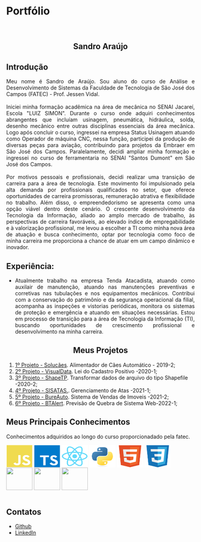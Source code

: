 # Portfólio 
<div align=center>
   <img src="https://github.com/cassia2023/Projeto/assets/151237166/5b335514-3b96-4703-8c43-4255426ec089" width=200 alt="" />
   <h2> Sandro Araújo </h2>
</div>

## Introdução 

<div align="justify">    
Meu nome é Sandro de Araújo. Sou aluno do curso de Análise e Desenvolvimento de Sistemas da Faculdade de Tecnologia de São José dos Campos (FATEC) - Prof. Jessen Vidal. 
 <br><br>
Iniciei minha formação acadêmica na área de mecânica no SENAI Jacareí, Escola "LUIZ SIMON". Durante o curso onde adquiri conhecimentos abrangentes que incluíam usinagem, pneumática, hidráulica, solda, desenho mecânico entre outras disciplinas essenciais da área mecânica. Logo após concluir o curso, ingressei na empresa Status Usinagem atuando como Operador de máquina CNC, nessa função, participei da produção de diversas peças para aviação, contribuindo para projetos da Embraer em São José dos Campos. Paralelamente, decidi ampliar minha formação e ingressei no curso de ferramentaria no SENAI "Santos Dumont" em São José dos Campos.
 <br><br>
Por motivos pessoais e profissionais, decidi realizar uma transição de carreira para a área de tecnologia. Este movimento foi impulsionado pela alta demanda por profissionais qualificados no setor, que oferece oportunidades de carreira promissoras, remuneração atrativa e flexibilidade no trabalho. Além disso, o empreendedorismo se apresenta como uma opção viável dentro deste cenário. O crescente desenvolvimento da Tecnologia da Informação, aliado ao amplo mercado de trabalho, às perspectivas de carreira favoráveis, ao elevado índice de empregabilidade e à valorização profissional, me levou a escolher a TI como minha nova área de atuação e busca conhecimento, optar por tecnologia como foco de minha carreira me proporciona a chance de atuar em um campo dinâmico e inovador.
</div>

## Experiência:
<div align="justify">

* Atualmente trabalho na empresa Tenda Atacadista, atuando como auxilair de manutenção, atuando nas manutenções preventivas e corretivas nas tubulações e nos equipamentos mecânicos. Contribui com a conservação do patrimônio e da segurança operacional da filial, acompanha as inspeções e vistorias periódicas, monitora os sistemas de proteção e emergência e atuando em situações necessárias. Estou em processo de transição para a área de Tecnologia da Informação (TI), buscando oportunidades de crescimento profissional e desenvolvimento na minha carreira.<br> 

</div>

##

<div align=center>
   <h2> Meus Projetos </h2>
</div>

1) [1º Projeto - Solucães](https://github.com/drosan19/Portfolio/tree/main/Referencia/Projeto1). Alimentador de Cães Automático - 2019-2;
2) [2º Projeto - VisualData](https://github.com/drosan19/Portfolio/tree/main/Referencia/Projeto2). Lei do Cadastro Positivo -2020-1;
3) [3º Projeto - ShapeTP](https://github.com/drosan19/Portfolio/tree/main/Referencia/Projeto3). Transformar dados de arquivo do tipo Shapefile -2020-2;
4) [4º Projeto - SISATAS.](https://github.com/drosan19/Portfolio/tree/main/Referencia/Projeto4). Gerenciamento de Atas -2021-1;
5) [5º Projeto - BureAuto](https://github.com/drosan19/Portfolio/tree/main/Referencia/Projeto5). Sistema de Vendas de Imoveis -2021-2;
6) [6º Projeto - BTAlert](https://github.com/drosan19/Portfolio/tree/main/Referencia/Projeto6). Previsão de Quebra de Sistema Web-2022-1;
  </div>

  ## Meus Principais Conhecimentos

  Conhecimentos adquiridos ao longo do curso proporcionadado pela fatec.<br>
  
  <div style="display: inline_block">
  <img align="center" alt="Js" height="60" width="70" src="https://raw.githubusercontent.com/devicons/devicon/master/icons/javascript/javascript-plain.svg">
  <img align="center" alt="Ts" height="60" width="70" src="https://raw.githubusercontent.com/devicons/devicon/master/icons/typescript/typescript-plain.svg">
  <img align="center" alt="React" height="60" width="70" src="https://raw.githubusercontent.com/devicons/devicon/master/icons/react/react-original.svg">  
  <img align="center" alt="Python" height="60" width="70" src="https://raw.githubusercontent.com/devicons/devicon/master/icons/python/python-original.svg">
  <img align="center" alt="HTML" height="60" width="70" src="https://raw.githubusercontent.com/devicons/devicon/master/icons/html5/html5-original.svg">
  <img align="center" alt="CSS" height="60" width="70" src="https://raw.githubusercontent.com/devicons/devicon/master/icons/css3/css3-original.svg">
  <img align="center" width='70' height='60' src="https://cdn.jsdelivr.net/gh/devicons/devicon@latest/icons/mysql/mysql-original-wordmark.svg" />
  <img align="center" width='70' height='60' src="https://cdn.jsdelivr.net/gh/devicons/devicon@latest/icons/docker/docker-plain-wordmark.svg" />
  <img align="center" width='70' height='60' src="https://cdn.jsdelivr.net/gh/devicons/devicon@latest/icons/visualstudio/visualstudio-original.svg" />           
  <div style="display: inline_block"><br>



  ## Contatos
* [Github](https://github.com/drosan19/Portfolio)
* [LinkedIn]()


 
